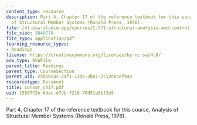 ```yaml
---
content_type: resource
description: Part 4, Chapter 17 of the reference textbook for this course, Analysis
  of Structural Member Systems (Ronald Press, 1976).
file: /ol-ocw-studio-app/courses/1-571-structural-analysis-and-control-spring-2004/1558772e6dacd7db721670d51a8bf3e5_connor_ch17.pdf
file_size: 1848778
file_type: application/pdf
learning_resource_types:
- Readings
license: https://creativecommons.org/licenses/by-nc-sa/4.0/
ocw_type: OCWFile
parent_title: Readings
parent_type: CourseSection
parent_uid: c5b50cac-24f1-135a-3b41-2c12c6cef444
resourcetype: Document
title: connor_ch17.pdf
uid: 1558772e-6dac-d7db-7216-70d51a8bf3e5
---
```

Part 4, Chapter 17 of the reference textbook for this course, Analysis of Structural Member Systems (Ronald Press, 1976).